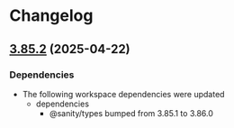 # Changelog

## [3.85.2](https://github.com/sanity-io/sanity/compare/v3.85.1...v3.85.2) (2025-04-22)


### Dependencies

* The following workspace dependencies were updated
  * dependencies
    * @sanity/types bumped from 3.85.1 to 3.86.0
